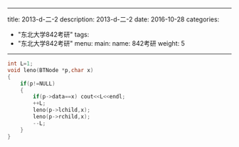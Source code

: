 
---
title: 2013-d-二-2
description: 2013-d-二-2
date: 2016-10-28
categories:
  - "东北大学842考研"
tags:
  - "东北大学842考研"
menu:
  main:
    name: 842考研
    weight: 5
---


```cpp
int L=1;
void leno(BTNode *p,char x)
{
    if(p!=NULL)
    {
        if(p->data==x) cout<<L<<endl;
        ++L;
        leno(p->lchild,x);
        leno(p->rchild,x);
        --L;
    }
}
```

